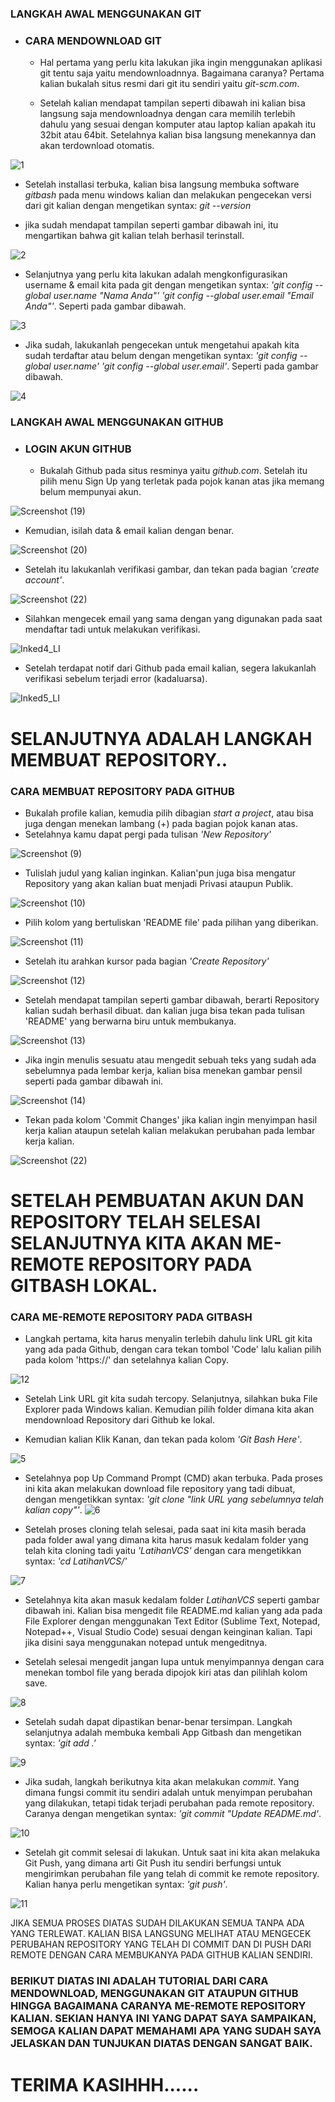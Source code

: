 ### LANGKAH AWAL MENGGUNAKAN GIT

* ### CARA MENDOWNLOAD GIT
   - Hal pertama yang perlu kita lakukan jika ingin menggunakan aplikasi git tentu saja yaitu mendownloadnnya. Bagaimana caranya? Pertama kalian bukalah situs resmi dari git itu sendiri yaitu *git-scm.com*.
  
   - Setelah kalian mendapat tampilan seperti dibawah ini kalian bisa langsung saja mendownloadnya dengan cara memilih terlebih dahulu yang sesuai dengan komputer atau laptop kalian apakah itu 32bit atau 64bit. Setelahnya kalian bisa langsung menekannya dan akan terdownload otomatis.

![1](https://user-images.githubusercontent.com/72906579/96366907-cee62580-1174-11eb-9649-79f84b038f5b.png)

   - Setelah installasi terbuka, kalian bisa langsung membuka software *gitbash* pada menu windows kalian dan melakukan pengecekan versi dari git kalian dengan mengetikan syntax: *git --version*
  
   - jika sudah mendapat tampilan seperti gambar dibawah ini, itu mengartikan bahwa git kalian telah berhasil terinstall.
  
![2](https://user-images.githubusercontent.com/72906579/96366920-e3c2b900-1174-11eb-8c46-3456d7558325.png)

   - Selanjutnya yang perlu kita lakukan adalah mengkonfigurasikan username & email kita pada git dengan mengetikan syntax: *'git config --global user.name "Nama Anda"'  'git config --global user.email "Email Anda"'*. Seperti pada gambar dibawah.
  
![3](https://user-images.githubusercontent.com/72906579/96366927-ef15e480-1174-11eb-994a-6b84b17ae4cc.png)

   - Jika sudah, lakukanlah pengecekan untuk mengetahui apakah kita sudah terdaftar atau belum dengan mengetikan syntax: *'git config --global user.name'  'git config --global user.email'*. Seperti pada gambar dibawah.
  
![4](https://user-images.githubusercontent.com/72906579/96366929-f0471180-1174-11eb-96c3-a59b553c992f.png)

### LANGKAH AWAL MENGGUNAKAN GITHUB

* ### LOGIN AKUN GITHUB
  - Bukalah Github pada situs resminya yaitu *github.com*. Setelah itu pilih menu Sign Up yang terletak pada pojok kanan atas jika memang belum mempunyai akun.
  
![Screenshot (19)](https://user-images.githubusercontent.com/72906579/96261495-b9dd8b00-0fea-11eb-965a-9b26f0ba76e0.png)


  - Kemudian, isilah data & email kalian dengan benar.
  
![Screenshot (20)](https://user-images.githubusercontent.com/72906579/96261506-bcd87b80-0fea-11eb-8b18-8940821bddc1.png)


  - Setelah itu lakukanlah verifikasi gambar, dan tekan pada bagian *'create account'*.
  
![Screenshot (22)](https://user-images.githubusercontent.com/72906579/96261510-be09a880-0fea-11eb-939f-d0f73589e1b1.png)


  - Silahkan mengecek email yang sama dengan yang digunakan pada saat mendaftar tadi untuk melakukan verifikasi.

![Inked4_LI](https://user-images.githubusercontent.com/72906579/96267990-adf5c700-0ff2-11eb-82bb-3cb06cdee4cb.jpg)


  - Setelah terdapat notif dari Github pada email kalian, segera lakukanlah verifikasi sebelum terjadi error (kadaluarsa).
  
![Inked5_LI](https://user-images.githubusercontent.com/72906579/96268077-d087e000-0ff2-11eb-9c15-0d040e9ef587.jpg)


# SELANJUTNYA ADALAH LANGKAH MEMBUAT REPOSITORY..


### CARA MEMBUAT REPOSITORY PADA GITHUB

  - Bukalah profile kalian, kemudia pilih dibagian *start a project*, atau bisa juga dengan menekan lambang (+) pada bagian pojok kanan atas.
  - Setelahnya kamu dapat pergi pada tulisan *'New Repository'*

![Screenshot (9)](https://user-images.githubusercontent.com/72906579/96259118-5140df00-0fe7-11eb-9584-711c7bdb81f5.png)


  - Tulislah judul yang kalian inginkan. Kalian'pun juga bisa mengatur Repository yang akan kalian buat menjadi Privasi ataupun Publik.

![Screenshot (10)](https://user-images.githubusercontent.com/72906579/96259138-5867ed00-0fe7-11eb-9225-a6cef6649368.png)


  - Pilih kolom yang bertuliskan 'README file' pada pilihan yang diberikan.
  
![Screenshot (11)](https://user-images.githubusercontent.com/72906579/96259143-5a31b080-0fe7-11eb-9ecb-37ba8afa62bb.png)


 - Setelah itu arahkan kursor pada bagian *'Create Repository'*

![Screenshot (12)](https://user-images.githubusercontent.com/72906579/96259147-5bfb7400-0fe7-11eb-8224-e5d7bbb0abfb.png)


 - Setelah mendapat tampilan seperti gambar dibawah, berarti Repository kalian sudah berhasil dibuat. dan kalian juga bisa tekan pada tulisan 'README' yang berwarna biru untuk membukanya.

![Screenshot (13)](https://user-images.githubusercontent.com/72906579/96259170-6cabea00-0fe7-11eb-9ce5-84d99854a36f.png)


 - Jika ingin menulis sesuatu atau mengedit sebuah teks yang sudah ada sebelumnya pada lembar kerja, kalian bisa menekan gambar pensil seperti pada gambar dibawah ini.

![Screenshot (14)](https://user-images.githubusercontent.com/72906579/96259174-6f0e4400-0fe7-11eb-817d-f89aee7f3614.png)


 - Tekan pada kolom 'Commit Changes' jika kalian ingin menyimpan hasil kerja kalian ataupun setelah kalian melakukan perubahan pada lembar kerja kalian.
 
 ![Screenshot (22)](https://user-images.githubusercontent.com/72906579/96267209-bdc0db80-0ff1-11eb-9a6c-32da7d9cbb17.png)

# SETELAH PEMBUATAN AKUN DAN REPOSITORY TELAH SELESAI SELANJUTNYA KITA AKAN ME-REMOTE REPOSITORY PADA GITBASH LOKAL.


### CARA ME-REMOTE REPOSITORY PADA GITBASH

  - Langkah pertama, kita harus menyalin terlebih dahulu link URL git kita yang ada pada Github, dengan cara tekan tombol 'Code' lalu kalian pilih pada kolom 'https://' dan setelahnya kalian Copy.

![12](https://user-images.githubusercontent.com/72906579/96370692-e8916800-1188-11eb-9b5c-e989f70e92e7.png)

  - Setelah Link URL git kita sudah tercopy. Selanjutnya, silahkan buka File Explorer pada Windows kalian. Kemudian pilih folder dimana kita akan mendownload Repository dari Github ke lokal. 
  
  - Kemudian kalian Klik Kanan, dan tekan pada kolom *'Git Bash Here'*.
  
![5](https://user-images.githubusercontent.com/72906579/96366931-f210d500-1174-11eb-9b6d-8a959f822937.png)

  - Setelahnya pop Up Command Prompt (CMD) akan terbuka. Pada proses ini kita akan melakukan download file repository yang tadi dibuat, dengan mengetikkan syntax: *'git clone "link URL yang sebelumnya telah kalian copy"'*.
![6](https://user-images.githubusercontent.com/72906579/96366934-f3420200-1174-11eb-980d-5d3282875622.png)

  - Setelah proses cloning telah selesai, pada saat ini kita masih berada pada folder awal yang dimana kita harus masuk kedalam folder yang telah kita cloning tadi yaitu *'LatihanVCS'* dengan cara mengetikkan syntax: *'cd LatihanVCS/'*
  
![7](https://user-images.githubusercontent.com/72906579/96366935-f4732f00-1174-11eb-8873-ac7883ba4ce8.png)

  - Setelahnya kita akan masuk kedalam folder *LatihanVCS* seperti gambar dibawah ini. Kalian bisa mengedit file README.md kalian yang ada pada File Explorer dengan menggunakan Text Editor (Sublime Text, Notepad, Notepad++, Visual Studio Code) sesuai dengan keinginan kalian. Tapi jika disini saya menggunakan notepad untuk mengeditnya.
  
  - Setelah selesai mengedit jangan lupa untuk menyimpannya dengan cara menekan tombol file yang berada dipojok kiri  atas dan pilihlah kolom save.
  
![8](https://user-images.githubusercontent.com/72906579/96366941-f9d07980-1174-11eb-8641-6a1a6c7defca.png)

  - Setelah sudah dapat dipastikan benar-benar tersimpan. Langkah selanjutnya adalah membuka kembali App Gitbash dan mengetikan syntax: *'git add .'*
  
![9](https://user-images.githubusercontent.com/72906579/96366945-fe952d80-1174-11eb-9a24-c10601901933.png)

  - Jika sudah, langkah berikutnya kita akan melakukan *commit*. Yang dimana fungsi commit itu sendiri adalah untuk menyimpan perubahan yang dilakukan, tetapi tidak terjadi perubahan pada remote repository. Caranya dengan mengetikan syntax: *'git commit "Update README.md'*.
  
![10](https://user-images.githubusercontent.com/72906579/96367987-415a0400-117b-11eb-8419-231fd0855537.png)

  - Setelah git commit selesai di lakukan. Untuk saat ini kita akan melakuka Git Push, yang dimana arti Git Push itu sendiri berfungsi untuk mengirimkan perubahan file yang telah di commit ke remote repository. Kalian hanya perlu mengetikan syntax: *'git push'*.
  
![11](https://user-images.githubusercontent.com/72906579/96367990-4323c780-117b-11eb-877a-cae54ba73aa4.png)

JIKA SEMUA PROSES DIATAS SUDAH DILAKUKAN SEMUA TANPA ADA YANG TERLEWAT. KALIAN BISA LANGSUNG MELIHAT ATAU MENGECEK PERUBAHAN REPOSITORY YANG TELAH DI COMMIT DAN DI PUSH DARI REMOTE DENGAN CARA MEMBUKANYA PADA GITHUB KALIAN SENDIRI.


### BERIKUT DIATAS INI ADALAH TUTORIAL DARI CARA MENDOWNLOAD, MENGGUNAKAN GIT ATAUPUN GITHUB HINGGA BAGAIMANA CARANYA ME-REMOTE REPOSITORY KALIAN. SEKIAN HANYA INI YANG DAPAT SAYA SAMPAIKAN, SEMOGA KALIAN DAPAT MEMAHAMI APA YANG SUDAH SAYA JELASKAN DAN TUNJUKAN DIATAS DENGAN SANGAT BAIK.

# TERIMA KASIHHH......
